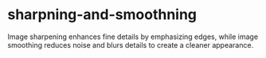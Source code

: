 # sharpning-and-smoothning
Image sharpening enhances fine details by emphasizing edges, while image smoothing reduces noise and blurs details to create a cleaner appearance.
